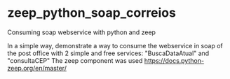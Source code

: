 # zeep_python_soap_correios
 Consuming soap webservice with python and zeep

In a simple way, demonstrate a way to consume the webservice in soap of the post office with 2 simple and free services: "BuscaDataAtual" and "consultaCEP"
The zeep component was used
https://docs.python-zeep.org/en/master/
